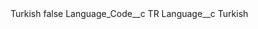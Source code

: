 <?xml version="1.0" encoding="UTF-8"?>
<CustomMetadata xmlns="http://soap.sforce.com/2006/04/metadata" xmlns:xsi="http://www.w3.org/2001/XMLSchema-instance" xmlns:xsd="http://www.w3.org/2001/XMLSchema">
    <label>Turkish</label>
    <protected>false</protected>
    <values>
        <field>Language_Code__c</field>
        <value xsi:type="xsd:string">TR</value>
    </values>
    <values>
        <field>Language__c</field>
        <value xsi:type="xsd:string">Turkish</value>
    </values>
</CustomMetadata>
